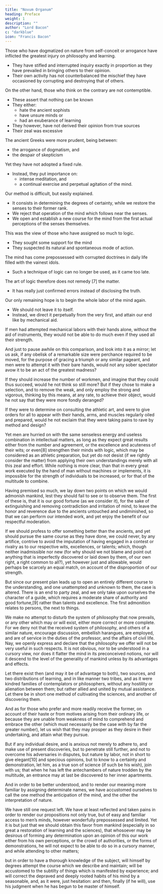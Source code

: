 ```yaml
---
title: "Novum Organum"
heading: Preface
weight: 1
description: ""
author: "Lord Bacon"
c: "darkblue"
icon: "Francis Bacon"
---
```



<!-- EDITED BY JOSEPH DEVEY, M.A. -->
<!-- TRUE SUGGESTIONS FOR THE INTERPRETATION OF NATURE -->


Those who have dogmatized on nature <!-- , as on some well investigated subject, either --> from self-conceit or arrogance <!-- , and in the professorial style, --> have inflicted the greatest injury on philosophy and learning. 
- They have stifled and interrupted inquiry exactly in proportion as they have prevailed in bringing others to their opinion.
- Their own activity has not counterbalanced the mischief they have occasioned by corrupting and destroying that of others. 


On the other hand, those who think on the contrary are not contemptible. 
- These assert that nothing can be known
- They either:
  - hate the ancient sophists 
  - have unsure minds or
  - had an exuberance of learning
- They however, have not derived their opinion from true sources
- Their zeal was excessive

<!-- , and, hurried on by their zeal and some affectation, have certainly exceeded due moderation. But the more --> The ancient Greeks were more prudent, being <!-- b (whose writings have perished), held a more prudent mean, --> between:
- the arrogance of dogmatism, and
- the despair of skepticism

<!-- ; and though too frequently intermingling complaints and indignation[6] at the difficulty of inquiry, and the obscurity of things, and champing, as it were, the bit, have still persisted in pressing their point, and pursuing their intercourse with nature; thinking, as it seems, that the better method was not to dispute upon the very point of the possibility of anything being known, but to put it to the test of experience.  -->

Yet they <!-- themselves, by only employing the power of the understanding, --> have not adopted a fixed rule.
- Instead, they put importance on:
  - <!-- but have laid their whole stress upon --> intense meditation, and
  - a continual exercise and perpetual agitation of the mind.

Our method is difficult, but easily explained. 
- It consists in determining the degrees of certainty, while we restore the senses to their former rank. 
- We reject that operation of the mind which follows near the senses. 
- We open and establish a new course for the mind from the first actual perceptions of the senses themselves. 

This was the view of those who have assigned so much to logic.
- They sought some support for the mind
- They suspected its natural and spontaneous mode of action. 

The mind has come prepossessed with corrupted doctrines in daily life filled with the vainest idols.
- Such a technique of logic can no longer be used, as it came too late. 
<!-- But this is now employed too late as a remedy, when all is clearly lost, and after the mind, by the daily habit and intercourse of life, ha -->

The art of logic therefore does not remedy [7] the matter. 
- It has really just confirmed errors instead of  disclosing the truth.

Our only remaining hope is to begin the whole labor of the mind again. 
- We should not leave it to itself.
- Instead, we direct it perpetually from the very first, and attain our end like by mechanical aid. 

If men had attempted mechanical labors with their hands alone, without the aid of instruments, they would not be able to do much even if they used all their strength. 

<!-- as they have not hesitated to carry on the labors of their understanding with the unaided efforts of their mind, they would have been able to move and overcome but little, though they had exerted their utmost and united powers. -->

And just to pause awhile on this comparison, and look into it as a mirror; let us ask, if any obelisk of a remarkable size were perchance required to be moved, for the purpose of gracing a triumph or any similar pageant, and men were to attempt it with their bare hands, would not any sober spectator avow it to be an act of the greatest madness?

If they should increase the number of workmen, and imagine that they could thus succeed, would he not think so still more? But if they chose to make a selection, and to remove the weak, and only employ the strong and vigorous, thinking by this means, at any rate, to achieve their object, would he not say that they were more fondly deranged? 

If  they were to determine on consulting the athletic art, and were to give orders for all to appear with their hands, arms, and muscles regularly oiled and prepared, would he not exclaim that they were taking pains to rave by method and design? 

Yet men are hurried on with the same senseless energy and useless combination in intellectual matters, as long as they expect great results either from the number and agreement, or the excellence and acuteness of their wits; or even[8] strengthen their minds with logic, which may be considered as an athletic preparation, but yet do not desist (if we rightly consider the matter) from applying their own understandings merely with all this zeal and effort. While nothing is more clear, than that in every great work executed by the hand of man without machines or implements, it is impossible for the strength of individuals to be increased, or for that of the multitude to combine.

Having premised so much, we lay down two points on which we would admonish mankind, lest they should fail to see or to observe them. The first of these is, that it is our good fortune (as we consider it), for the sake of extinguishing and removing contradiction and irritation of mind, to leave the honor and reverence due to the ancients untouched and undiminished, so that we can perform our intended work, and yet enjoy the benefit of our respectful moderation. 

If we should profess to offer something better than the ancients, and yet should pursue the same course as they have done, we could never, by any artifice, contrive to avoid the imputation of having engaged in a contest or rivalry as to our respective wits, excellences, or talents; which, though neither inadmissible nor new (for why should we not blame and point out anything that is imperfectly discovered or laid down by them, of our own right, a right common to all?), yet however just and allowable, would perhaps be scarcely an equal match, on account of the disproportion of our strength. 

But since our present plan leads up to open an entirely different course to the understanding, and one unattempted and unknown to them, the case is altered. There is an end to party zeal, and we only take upon ourselves the character of a guide, which requires a moderate share of authority and good fortune,[9] rather than talents and excellence. The first admonition relates to persons, the next to things.

We make no attempt to disturb the system of philosophy that now prevails, or any other which may or will exist, either more correct or more complete. For we deny not that the received system of philosophy, and others of a similar nature, encourage discussion, embellish harangues, are employed, and are of service in the duties of the professor, and the affairs of civil life. Nay, we openly express and declare that the philosophy we offer will not be very useful in such respects. It is not obvious, nor to be understood in a cursory view, nor does it flatter the mind in its preconceived notions, nor will it descend to the level of the generality of mankind unless by its advantages and effects.

Let there exist then (and may it be of advantage to both), two sources, and two distributions of learning, and in like manner two tribes, and as it were kindred families of contemplators or philosophers, without any hostility or alienation between them; but rather allied and united by mutual assistance. Let there be in short one method of cultivating the sciences, and another of discovering them. 

And as for those who prefer and more readily receive the former, on account of their haste or from motives arising from their ordinary life, or because they are unable from weakness of mind to comprehend and embrace the other (which must necessarily be the case with by far the greater number), let us wish that they may prosper as they desire in their undertaking, and attain what they pursue. 

But if any individual desire, and is anxious not merely to adhere to, and make use of present discoveries, but to penetrate still further, and not to overcome his adversaries in disputes, but nature by labor, not in short to give elegant[10] and specious opinions, but to know to a certainty and demonstration, let him, as a true son of science (if such be his wish), join with us; that when he has left the antechambers of nature trodden by the multitude, an entrance may at last be discovered to her inner apartments.

And in order to be better understood, and to render our meaning more familiar by assigning determinate names, we have accustomed ourselves to call the one method the anticipation of the mind, and the other the interpretation of nature.

We have still one request left. We have at least reflected and taken pains in order to render our propositions not only true, but of easy and familiar access to men’s minds, however wonderfully prepossessed and limited. Yet it is but just that we should obtain this favor from mankind (especially in so great a restoration of learning and the sciences), that whosoever may be desirous of forming any determination upon an opinion of this our work either from his own perceptions, or the crowd of authorities, or the forms of demonstrations, he will not expect to be able to do so in a cursory manner, and while attending to other matters; 

but in order to have a thorough knowledge of the subject, will himself by degrees attempt the course which we describe and maintain; will be accustomed to the subtilty of things which is manifested by experience; and will correct the depraved and deeply rooted habits of his mind by a seasonable, and, as it were, just hesitation: and then, finally (if he will), use his judgment when he has begun to be master of himself.

<!-- FOOTNOTE
[1] Because it was idle to draw a logical conclusion from false principles, error being propagated as much by false premises, which logic does not pretend to examine, as by illegitimate inference. Hence, as Bacon says further on, men being easily led to confound legitimate inference with truth, were confirmed in their errors by the very subtilty of their genius.—Ed.


CONTENTS
Preface
Aphorisms—Book I
On the Interpretation of Nature and the Empire of Man
Aphorisms—Book II
On the Interpretation of Nature, or the Reign of Man
[11]
 -->